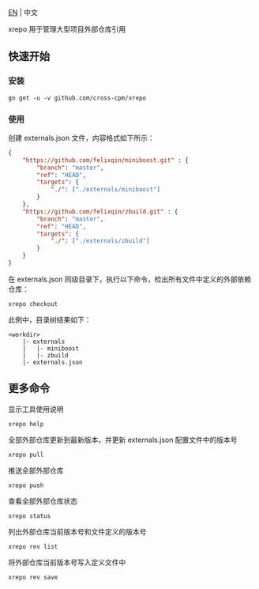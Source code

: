 [EN](README.md) | 中文

xrepo 用于管理大型项目外部仓库引用

## 快速开始

### 安装

```shell
go get -u -v github.com/cross-cpm/xrepo
```

### 使用

创建 externals.json 文件，内容格式如下所示：

```json
{
    "https://github.com/felixqin/miniboost.git" : {
        "branch": "master",
        "ref": "HEAD",
        "targets": {
            "./": ["./externals/miniboost"]
        }
    },
    "https://github.com/felixqin/zbuild.git" : {
        "branch": "master",
        "ref": "HEAD",
        "targets": {
            "./": ["./externals/zbuild"]
        }
    }
}
```

在 externals.json 同级目录下，执行以下命令，检出所有文件中定义的外部依赖仓库：

```shell
xrepo checkout
```

此例中，目录树结果如下：

```text
<workdir>
    |- externals
    |   |- miniboost
    |   |- zbuild
    |- externals.json
```

## 更多命令

显示工具使用说明

```shell
xrepo help
```

全部外部仓库更新到最新版本，并更新 externals.json 配置文件中的版本号

```shell
xrepo pull
```

推送全部外部仓库

```shell
xrepo push
```

查看全部外部仓库状态

```shell
xrepo status
```

列出外部仓库当前版本号和文件定义的版本号

```shell
xrepo rev list
```

将外部仓库当前版本号写入定义文件中

```shell
xrepo rev save
```
